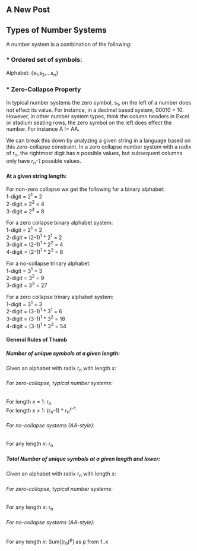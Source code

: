## A New Post

## Types of Number Systems

A number system is a combination of the following:

### * Ordered set of symbols:

Alphabet: {s<sub>1</sub>,s<sub>2</sub>,...s<sub>n</sub>}

### * Zero-Collapse Property

In typical number systems the zero symbol, s<sub>1</sub>, on the left of a number does not effect its value. For instance, in a decimal based system, 00010 = 10. However, in other number system types, think the column headers in Excel or stadium seating rows, the zero symbol on the left does effect the number. For instance A != AA.

We can break this down by analyzing a given string in a language based on this zero-collapse constraint. In a zero collapse number system with a radix of r<sub>n</sub>, the rightmost digit has _n_ possible values, but subsequent columns only have _r<sub>n</sub>-1_ possible values.

#### At a given string length:

For non-zero collapse we get the following for a binary alphabet:  
1-digit = 2<sup>1</sup> = 2  
2-digit = 2<sup>2</sup> = 4  
3-digit = 2<sup>3</sup> = 8

For a zero collapse binary alphabet system:  
1-digit = 2<sup>1</sup> = 2  
2-digit = (2-1)<sup>1</sup> * 2<sup>1</sup> = 2  
3-digit = (2-1)<sup>1</sup> * 2<sup>2</sup> = 4  
4-digit = (2-1)<sup>1</sup> * 2<sup>3</sup> = 8  

For a no-collapse trinary alphabet:  
1-digit = 3<sup>1</sup> = 3  
2-digit = 3<sup>2</sup> = 9  
3-digit = 3<sup>3</sup> = 27  

For a zero collapse trinary alphabet system:  
1-digit = 3<sup>1</sup> = 3  
2-digit = (3-1)<sup>1</sup> * 3<sup>1</sup> = 6  
3-digit = (3-1)<sup>1</sup> * 3<sup>2</sup> = 18  
4-digit = (3-1)<sup>1</sup> * 3<sup>3</sup> = 54  

#### General Rules of Thumb

##### Number of unique symbols at a given length:
Given an alphabet with radix r<sub>n</sub> with length _x_:

###### For zero-collapse, typical number systems: 
For length _x_ = 1: r<sub>n</sub>  
For length _x_ > 1: (r<sub>n</sub>-1) * r<sub>n</sub><sup>_x_-1</sup>  
###### For no-collapse systems (AA-style):
For any length _x_: r<sub>n</sub>  

##### Total Number of unique symbols at a given length and lower:
Given an alphabet with radix r<sub>n</sub> with length _x_:

###### For zero-collapse, typical number systems: 
For any length _x_: r<sub>n</sub>  
###### For no-collapse systems (AA-style):  
For any length _x_: Sum[(r<sub>n</sub>)<sup>p</sup>] as p from 1..x  
### 




